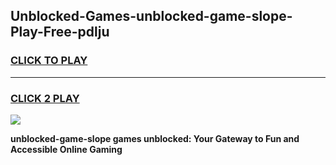 
## Unblocked-Games-unblocked-game-slope-Play-Free-pdlju
<h3>
<a href="https://premium76.site?title=unblocked-game-slope&ref=22A">CLICK TO PLAY</a></h3>
<hr>

<h3>
<a href="https://premium76.site?title=unblocked-game-slope&ref=22A">CLICK 2 PLAY</a>
  
</h3>

<a href="https://premium76.site?title=unblocked-game-slope&ref=22A"><img src="https://clearcache.store/games.png"></a>


**unblocked-game-slope games unblocked: Your Gateway to Fun and Accessible Online Gaming**
